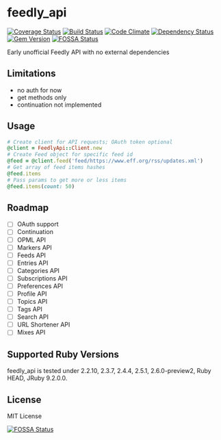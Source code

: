 feedly_api
==========
[![Coverage Status](https://img.shields.io/coveralls/Myuzu/feedly_api.svg)](https://coveralls.io/r/Myuzu/feedly_api?branch=master) [![Build Status](https://api.travis-ci.org/Myuzu/feedly_api.svg)](https://travis-ci.org/Myuzu/feedly_api) [![Code Climate](https://codeclimate.com/github/Myuzu/feedly_api/badges/gpa.svg)](https://codeclimate.com/github/Myuzu/feedly_api) [![Dependency Status](https://gemnasium.com/Myuzu/feedly_api.png)](https://gemnasium.com/Myuzu/feedly_api) [![Gem Version](https://badge.fury.io/rb/feedly_api.svg)](http://badge.fury.io/rb/feedly_api)
[![FOSSA Status](https://app.fossa.io/api/projects/git%2Bgithub.com%2FMyuzu%2Ffeedly_api.svg?type=shield)](https://app.fossa.io/projects/git%2Bgithub.com%2FMyuzu%2Ffeedly_api?ref=badge_shield)

Early unofficial Feedly API with no external dependencies

## Limitations
* no auth for now
* get methods only
* continuation not implemented

## Usage

```ruby
# Create client for API requests; OAuth token optional
@client = FeedlyApi::Client.new
# Create Feed object for specific feed id
@feed = @client.feed('feed/https://www.eff.org/rss/updates.xml')
# Get array of feed items hashes
@feed.items
# Pass params to get more or less items
@feed.items(count: 50)
```

## Roadmap
- [ ] OAuth support
- [ ] Continuation
- [ ] OPML API
- [ ] Markers API
- [ ] Feeds API
- [ ] Entries API
- [ ] Categories API
- [ ] Subscriptions API
- [ ] Preferences API
- [ ] Profile API
- [ ] Topics API
- [ ] Tags API
- [ ] Search API
- [ ] URL Shortener API
- [ ] Mixes API

## Supported Ruby Versions

feedly_api is tested under 2.2.10, 2.3.7, 2.4.4, 2.5.1, 2.6.0-preview2, Ruby HEAD, JRuby 9.2.0.0.

## License

MIT License


[![FOSSA Status](https://app.fossa.io/api/projects/git%2Bgithub.com%2FMyuzu%2Ffeedly_api.svg?type=large)](https://app.fossa.io/projects/git%2Bgithub.com%2FMyuzu%2Ffeedly_api?ref=badge_large)
